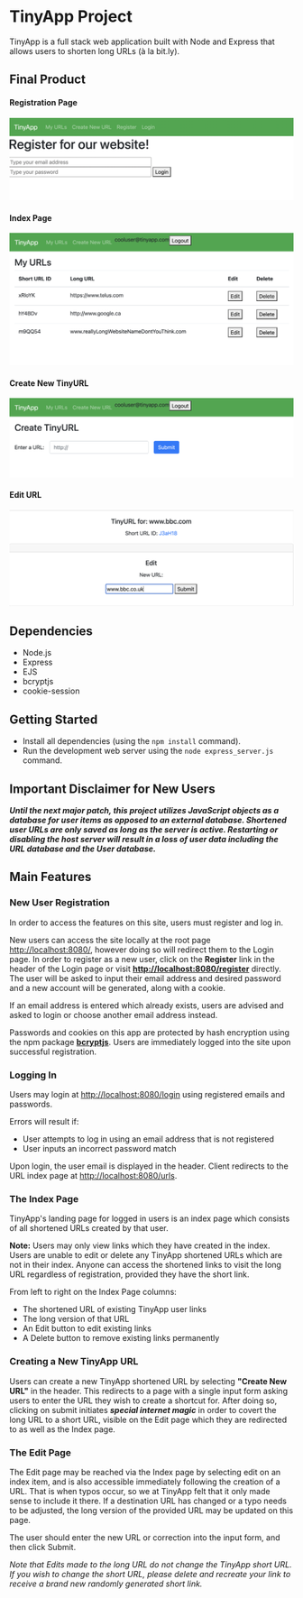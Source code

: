# TinyApp Project

TinyApp is a full stack web application built with Node and Express that allows users to shorten long URLs (à la bit.ly).

## Final Product

#### Registration Page

!["Registration Page"](https://github.com/JoePolo1/tinyapp/blob/main/docs/Register%20Page.png?raw=true)

#### Index Page

!["Index Page"](https://github.com/JoePolo1/tinyapp/blob/main/docs/Index%20Page.png?raw=true)

#### Create New TinyURL

!["Create New TinyURL"](https://github.com/JoePolo1/tinyapp/blob/main/docs/Create%20TinyURL.png?raw=true)

#### Edit URL

!["Edit Page"](https://github.com/JoePolo1/tinyapp/blob/main/docs/Edit%20Page.png?raw=true)

## Dependencies

- Node.js
- Express
- EJS
- bcryptjs
- cookie-session

## Getting Started

- Install all dependencies (using the `npm install` command).
- Run the development web server using the `node express_server.js` command.

## Important Disclaimer for New Users

***Until the next major patch, this project utilizes JavaScript objects as a database for user items as opposed to an external database. Shortened user URLs are only saved as long as the server is active. Restarting or disabling the host server will result in a loss of user data including the URL database and the User database.***

## Main Features

### New User Registration

In order to access the features on this site, users must register and log in.

New users can access the site locally at the root page [http://localhost:8080/](http://localhost:8080/), however doing so will redirect them to the Login page. In order to register as a new user, click on the **Register** link in the header of the Login page or visit **[http://localhost:8080/register](http://localhost:8080/register)** directly. The user will be asked to input their email address and desired password and a new account will be generated, along with a cookie. 

If an email address is entered which already exists, users are advised and asked to login or choose another email address instead.

Passwords and cookies on this app are protected by hash encryption using the npm package **[bcryptjs](https://www.npmjs.com/package/bcryptjs)**. Users are immediately logged into the site upon successful registration.

### Logging In

Users may login at [http://localhost:8080/login](http://localhost:8080/login) using registered emails and passwords. 

Errors will result if:

- User attempts to log in using an email address that is not registered
- User inputs an incorrect password match

Upon login, the user email is displayed in the header. Client redirects to the URL index page at [http://localhost:8080/urls](http://localhost:8080/urls).

### The Index Page

TinyApp's landing page for logged in users is an index page which consists of all shortened URLs created by that user.

**Note:** Users may only view links which they have created in the index. Users are unable to edit or delete any TinyApp shortened URLs which are not in their index. Anyone can access the shortened links to visit the long URL regardless of registration, provided they have the short link. 

From left to right on the Index Page columns:

- The shortened URL of existing TinyApp user links
- The long version of that URL
- An Edit button to edit existing links
- A Delete button to remove existing links permanently

### Creating a New TinyApp URL

Users can create a new TinyApp shortened URL by selecting **"Create New URL"** in the header. This redirects to a page with a single input form asking users to enter the URL they wish to create a shortcut for. After doing so, clicking on submit initiates ***special internet magic*** in order to covert the long URL to a short URL, visible on the Edit page which they are redirected to as well as the Index page.

### The Edit Page

The Edit page may be reached via the Index page by selecting edit on an index item, and is also accessible immediately following the creation of a URL. That is when typos occur, so we at TinyApp felt that it only made sense to include it there. If a destination URL has changed or a typo needs to be adjusted, the long version of the provided URL may be updated on this page. 

The user should enter the new URL or correction into the input form, and then click Submit. 

*Note that Edits made to the long URL do not change the TinyApp short URL. If you wish to change the short URL, please delete and recreate your link to receive a brand new randomly generated short link.*



